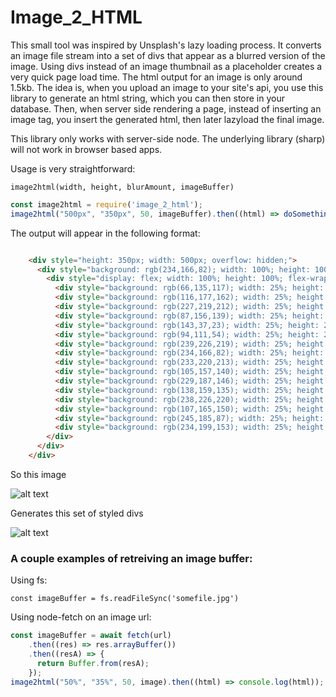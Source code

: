 # Image_2_HTML

This small tool was inspired by Unsplash's lazy loading process. It converts an image file stream into a set of divs that appear as a blurred version of the image. Using divs instead of an image thumbnail as a placeholder creates a very quick page load time. The html output for an image is only around 1.5kb. The idea is, when you upload an image to your site's api, you use this library to generate an html string, which you can then store in your database. Then, when server side rendering a page, instead of inserting an image tag, you insert the generated html, then later lazyload the final image.

This library only works with server-side node. The underlying library (sharp) will not work in browser based apps.

Usage is very straightforward:

`image2html(width, height, blurAmount, imageBuffer)`

```js
const image2html = require('image_2_html');
image2html("500px", "350px", 50, imageBuffer).then((html) => doSomethingWithHTML()));
```

The output will appear in the following format:

```html

    <div style="height: 350px; width: 500px; overflow: hidden;">
      <div style="background: rgb(234,166,82); width: 100%; height: 100%;">
        <div style="display: flex; width: 100%; height: 100%; flex-wrap: wrap; filter: blur(50px);">
          <div style="background: rgb(66,135,117); width: 25%; height: 25%"></div>
          <div style="background: rgb(116,177,162); width: 25%; height: 25%"></div>
          <div style="background: rgb(227,219,212); width: 25%; height: 25%"></div>
          <div style="background: rgb(87,156,139); width: 25%; height: 25%"></div>
          <div style="background: rgb(143,37,23); width: 25%; height: 25%"></div>
          <div style="background: rgb(94,111,54); width: 25%; height: 25%"></div>
          <div style="background: rgb(239,226,219); width: 25%; height: 25%"></div>
          <div style="background: rgb(234,166,82); width: 25%; height: 25%"></div>
          <div style="background: rgb(233,220,213); width: 25%; height: 25%"></div>
          <div style="background: rgb(105,157,140); width: 25%; height: 25%"></div>
          <div style="background: rgb(229,187,146); width: 25%; height: 25%"></div>
          <div style="background: rgb(138,159,135); width: 25%; height: 25%"></div>
          <div style="background: rgb(238,226,220); width: 25%; height: 25%"></div>
          <div style="background: rgb(107,165,150); width: 25%; height: 25%"></div>
          <div style="background: rgb(245,185,87); width: 25%; height: 25%"></div>
          <div style="background: rgb(234,199,153); width: 25%; height: 25%"></div>
        </div>
      </div>
    </div>
```

So this image

![alt text](https://i.imgur.com/vt76ZiE.jpg)

Generates this set of styled divs

![alt text](https://i.imgur.com/zPxj5MQ.png)

### A couple examples of retreiving an image buffer:

Using fs:

```const imageBuffer = fs.readFileSync('somefile.jpg')```

Using node-fetch on an image url:

```js
const imageBuffer = await fetch(url)
    .then((res) => res.arrayBuffer())
    .then((resA) => {
      return Buffer.from(resA);
    });
image2html("50%", "35%", 50, image).then((html) => console.log(html));
```
